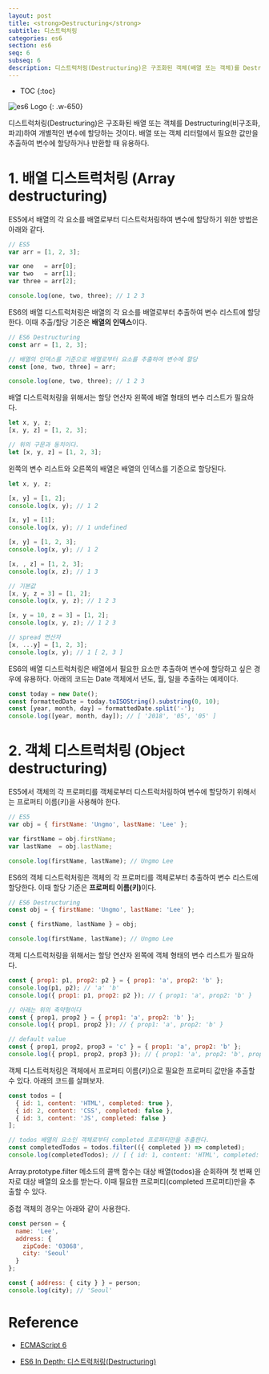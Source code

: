 ```yaml
---
layout: post
title: <strong>Destructuring</strong>
subtitle: 디스트럭처링
categories: es6
section: es6
seq: 6
subseq: 6
description: 디스트럭처링(Destructuring)은 구조화된 객체(배열 또는 객체)를 Destructuring(비구조화, 파괴)하여 개별적인 변수에 할당하는 것이다. 배열 또는 객체 리터럴에서 필요한 값만을 추출하여 변수에 할당하거나 반환할 때 유용하다.
---
```


* TOC
{:toc}

![es6 Logo](/img/es6.png)
{: .w-650}

디스트럭처링(Destructuring)은 구조화된 배열 또는 객체를 Destructuring(비구조화, 파괴)하여 개별적인 변수에 할당하는 것이다. 배열 또는 객체 리터럴에서 필요한 값만을 추출하여 변수에 할당하거나 반환할 때 유용하다.

# 1. 배열 디스트럭처링 (Array destructuring)

ES5에서 배열의 각 요소를 배열로부터 디스트럭처링하여 변수에 할당하기 위한 방법은 아래와 같다.

```javascript
// ES5
var arr = [1, 2, 3];

var one   = arr[0];
var two   = arr[1];
var three = arr[2];

console.log(one, two, three); // 1 2 3
```

ES6의 배열 디스트럭처링은 배열의 각 요소를 배열로부터 추출하여 변수 리스트에 할당한다. 이때 추출/할당 기준은 <strong>배열의 인덱스</strong>이다.

```javascript
// ES6 Destructuring
const arr = [1, 2, 3];

// 배열의 인덱스를 기준으로 배열로부터 요소를 추출하여 변수에 할당
const [one, two, three] = arr;

console.log(one, two, three); // 1 2 3
```

배열 디스트럭처링을 위해서는 할당 연산자 왼쪽에 배열 형태의 변수 리스트가 필요하다.

```javascript
let x, y, z;
[x, y, z] = [1, 2, 3];

// 위의 구문과 동치이다.
let [x, y, z] = [1, 2, 3];
```

왼쪽의 변수 리스트와 오른쪽의 배열은 배열의 인덱스를 기준으로 할당된다.

```javascript
let x, y, z;

[x, y] = [1, 2];
console.log(x, y); // 1 2

[x, y] = [1];
console.log(x, y); // 1 undefined

[x, y] = [1, 2, 3];
console.log(x, y); // 1 2

[x, , z] = [1, 2, 3];
console.log(x, z); // 1 3

// 기본값
[x, y, z = 3] = [1, 2];
console.log(x, y, z); // 1 2 3

[x, y = 10, z = 3] = [1, 2];
console.log(x, y, z); // 1 2 3

// spread 연산자
[x, ...y] = [1, 2, 3];
console.log(x, y); // 1 [ 2, 3 ]
```

ES6의 배열 디스트럭처링은 배열에서 필요한 요소만 추출하여 변수에 할당하고 싶은 경우에 유용하다. 아래의 코드는 Date 객체에서 년도, 월, 일을 추출하는 예제이다.

```javascript
const today = new Date();
const formattedDate = today.toISOString().substring(0, 10);
const [year, month, day] = formattedDate.split('-');
console.log([year, month, day]); // [ '2018', '05', '05' ]
```

<!--```javascript
const [all, year, month, day] = /^(\d\d\d\d)-(\d\d)-(\d\d)$/.exec('1999-12-31');

console.log([all, year, month, day]); // [ '1999-12-31', '1999', '12', '31' ]
```-->

# 2. 객체 디스트럭처링 (Object destructuring)

ES5에서 객체의 각 프로퍼티를 객체로부터 디스트럭처링하여 변수에 할당하기 위해서는 프로퍼티 이름(키)을 사용해야 한다.

```javascript
// ES5
var obj = { firstName: 'Ungmo', lastName: 'Lee' };

var firstName = obj.firstName;
var lastName  = obj.lastName;

console.log(firstName, lastName); // Ungmo Lee
```

ES6의 객체 디스트럭처링은 객체의 각 프로퍼티를 객체로부터 추출하여 변수 리스트에 할당한다. 이때 할당 기준은 <strong>프로퍼티 이름(키)</strong>이다.

```javascript
// ES6 Destructuring
const obj = { firstName: 'Ungmo', lastName: 'Lee' };

const { firstName, lastName } = obj;

console.log(firstName, lastName); // Ungmo Lee
```

객체 디스트럭처링을 위해서는 할당 연산자 왼쪽에 객체 형태의 변수 리스트가 필요하다.

```javascript
const { prop1: p1, prop2: p2 } = { prop1: 'a', prop2: 'b' };
console.log(p1, p2); // 'a' 'b'
console.log({ prop1: p1, prop2: p2 }); // { prop1: 'a', prop2: 'b' }

// 아래는 위의 축약형이다
const { prop1, prop2 } = { prop1: 'a', prop2: 'b' };
console.log({ prop1, prop2 }); // { prop1: 'a', prop2: 'b' }

// default value
const { prop1, prop2, prop3 = 'c' } = { prop1: 'a', prop2: 'b' };
console.log({ prop1, prop2, prop3 }); // { prop1: 'a', prop2: 'b', prop3: 'c' }
```

객체 디스트럭처링은 객체에서 프로퍼티 이름(키)으로 필요한 프로퍼티 값만을 추출할 수 있다. 아래의 코드를 살펴보자.

```javascript
const todos = [
  { id: 1, content: 'HTML', completed: true },
  { id: 2, content: 'CSS', completed: false },
  { id: 3, content: 'JS', completed: false }
];

// todos 배열의 요소인 객체로부터 completed 프로퍼티만을 추출한다.
const completedTodos = todos.filter(({ completed }) => completed);
console.log(completedTodos); // [ { id: 1, content: 'HTML', completed: true } ]
```

Array.prototype.filter 메소드의 콜백 함수는 대상 배열(todos)을 순회하며 첫 번째 인자로 대상 배열의 요소를 받는다. 이때 필요한 프로퍼티(completed 프로퍼티)만을 추출할 수 있다.

중첩 객체의 경우는 아래와 같이 사용한다.

```javascript
const person = {
  name: 'Lee',
  address: {
    zipCode: '03068',
    city: 'Seoul'
  }
};

const { address: { city } } = person;
console.log(city); // 'Seoul'
```

# Reference

* [ECMAScript 6](http://www.ecma-international.org/ecma-262/6.0/ECMA-262.pdf)

* [ES6 In Depth: 디스트럭처링(Destructuring)](http://hacks.mozilla.or.kr/2015/09/es6-in-depth-destructuring/)
